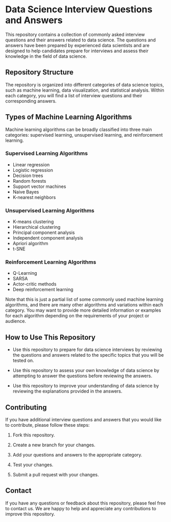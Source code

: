 # Data Science Interview Questions and Answers

This repository contains a collection of commonly asked interview questions and their answers related to data science. The questions and answers have been prepared by experienced data scientists and are designed to help candidates prepare for interviews and assess their knowledge in the field of data science.

## Repository Structure

The repository is organized into different categories of data science topics, such as machine learning, data visualization, and statistical analysis. Within each category, you will find a list of interview questions and their corresponding answers.

## Types of Machine Learning Algorithms

Machine learning algorithms can be broadly classified into three main categories: supervised learning, unsupervised learning, and reinforcement learning.

### Supervised Learning Algorithms

- Linear regression
- Logistic regression
- Decision trees
- Random forests
- Support vector machines
- Naive Bayes
- K-nearest neighbors

### Unsupervised Learning Algorithms

- K-means clustering
- Hierarchical clustering
- Principal component analysis
- Independent component analysis
- Apriori algorithm
- t-SNE

### Reinforcement Learning Algorithms

- Q-Learning
- SARSA
- Actor-critic methods
- Deep reinforcement learning

Note that this is just a partial list of some commonly used machine learning algorithms, and there are many other algorithms and variations within each category. You may want to provide more detailed information or examples for each algorithm depending on the requirements of your project or audience.

## How to Use This Repository

- Use this repository to prepare for data science interviews by reviewing the questions and answers related to the specific topics that you will be tested on.

- Use this repository to assess your own knowledge of data science by attempting to answer the questions before reviewing the answers.

- Use this repository to improve your understanding of data science by reviewing the explanations provided in the answers.

## Contributing

If you have additional interview questions and answers that you would like to contribute, please follow these steps:

1. Fork this repository.

2. Create a new branch for your changes.

3. Add your questions and answers to the appropriate category.

4. Test your changes.

5. Submit a pull request with your changes.

## Contact

If you have any questions or feedback about this repository, please feel free to contact us. We are happy to help and appreciate any contributions to improve this repository.
